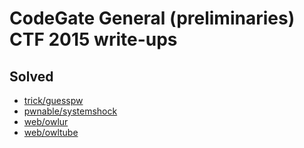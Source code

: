 # CodeGate General (preliminaries) CTF 2015 write-ups

## Solved

* [trick/guesspw](trick/guesspw)
* [pwnable/systemshock](trick/guesspw)
* [web/owlur](web/owlur)
* [web/owltube](web/owltube)